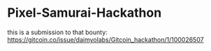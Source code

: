 # Pixel-Samurai-Hackathon

this is  a submission to that bounty: https://gitcoin.co/issue/daimyolabs/Gitcoin_hackathon/1/100026507 
